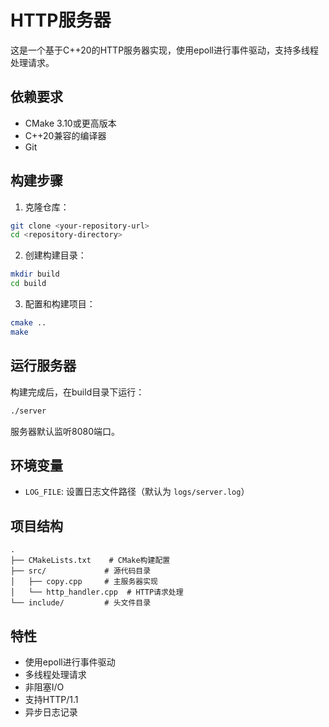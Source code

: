 # HTTP服务器

这是一个基于C++20的HTTP服务器实现，使用epoll进行事件驱动，支持多线程处理请求。

## 依赖要求

- CMake 3.10或更高版本
- C++20兼容的编译器
- Git

## 构建步骤

1. 克隆仓库：
```bash
git clone <your-repository-url>
cd <repository-directory>
```

2. 创建构建目录：
```bash
mkdir build
cd build
```

3. 配置和构建项目：
```bash
cmake ..
make
```

## 运行服务器

构建完成后，在build目录下运行：
```bash
./server
```

服务器默认监听8080端口。

## 环境变量

- `LOG_FILE`: 设置日志文件路径（默认为 `logs/server.log`）

## 项目结构

```
.
├── CMakeLists.txt    # CMake构建配置
├── src/             # 源代码目录
│   ├── copy.cpp     # 主服务器实现
│   └── http_handler.cpp  # HTTP请求处理
└── include/         # 头文件目录
```

## 特性

- 使用epoll进行事件驱动
- 多线程处理请求
- 非阻塞I/O
- 支持HTTP/1.1
- 异步日志记录 